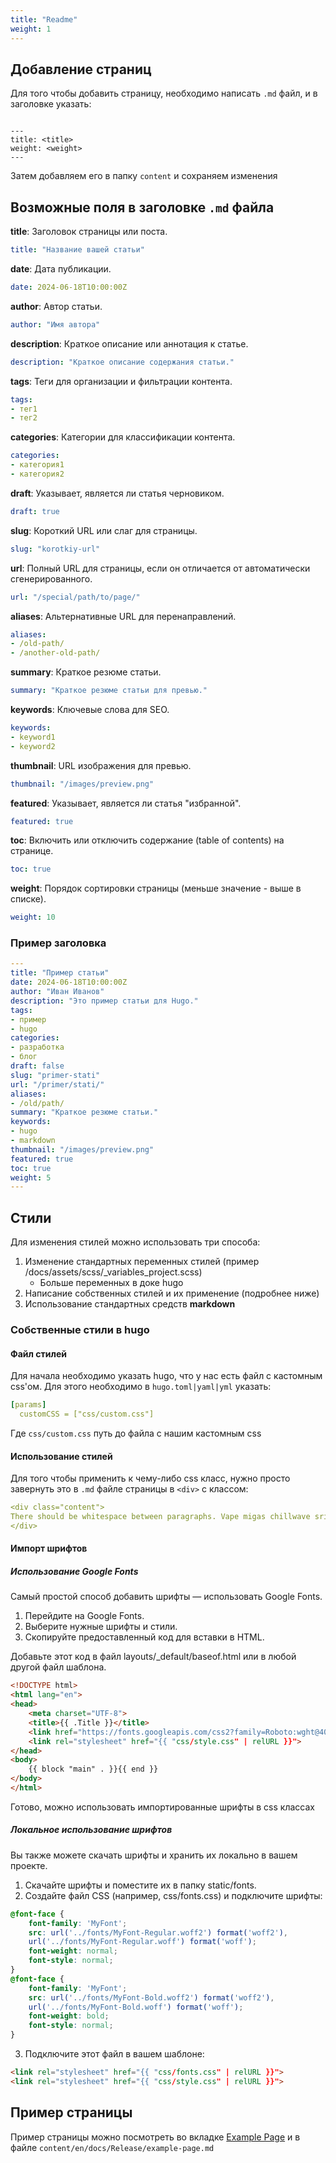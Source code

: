 ```yaml
---
title: "Readme"
weight: 1
---
```


## Добавление страниц

Для того чтобы добавить страницу, необходимо написать `.md` файл, и в заголовке указать:

```

---
title: <title>
weight: <weight>
---

```

Затем добавляем его в папку `content` и сохраняем изменения

## Возможные поля в заголовке `.md` файла

**title**: Заголовок страницы или поста.

```yaml
title: "Название вашей статьи"
```
**date**: Дата публикации.

```yaml
date: 2024-06-18T10:00:00Z
```

**author**: Автор статьи.

```yaml
author: "Имя автора"
```

**description**: Краткое описание или аннотация к статье.

```yaml
description: "Краткое описание содержания статьи."
```

**tags**: Теги для организации и фильтрации контента.

```yaml
tags:
- тег1
- тег2
```

**categories**: Категории для классификации контента.

```yaml
categories:
- категория1
- категория2
```

**draft**: Указывает, является ли статья черновиком.

```yaml
draft: true
```

**slug**: Короткий URL или слаг для страницы.

```yaml
slug: "korotkiy-url"
```

**url**: Полный URL для страницы, если он отличается от автоматически сгенерированного.

```yaml
url: "/special/path/to/page/"
```

**aliases**: Альтернативные URL для перенаправлений.

```yaml
aliases:
- /old-path/
- /another-old-path/
```

**summary**: Краткое резюме статьи.

```yaml
summary: "Краткое резюме статьи для превью."
```

**keywords**: Ключевые слова для SEO.

```yaml
keywords:
- keyword1
- keyword2
```

**thumbnail**: URL изображения для превью.

```yaml
thumbnail: "/images/preview.png"
```

**featured**: Указывает, является ли статья "избранной".

```yaml
featured: true
```

**toc**: Включить или отключить содержание (table of contents) на странице.

```yaml
toc: true
```

**weight**: Порядок сортировки страницы (меньше значение - выше в списке).

```yaml
weight: 10
```

### Пример заголовка

```yaml
---
title: "Пример статьи"
date: 2024-06-18T10:00:00Z
author: "Иван Иванов"
description: "Это пример статьи для Hugo."
tags:
- пример
- hugo
categories:
- разработка
- блог
draft: false
slug: "primer-stati"
url: "/primer/stati/"
aliases:
- /old/path/
summary: "Краткое резюме статьи."
keywords:
- hugo
- markdown
thumbnail: "/images/preview.png"
featured: true
toc: true
weight: 5
---
```

## Стили

Для изменения стилей можно использовать три способа:

1) Изменение стандартных переменных стилей (пример /docs/assets/scss/_variables_project.scss) 
   - Больше переменных в доке hugo
2) Написание собственных стилей и их применение (подробнее ниже)
3) Использование стандартных средств **markdown**

### Собственные стили в hugo

#### Файл стилей

Для начала необходимо указать hugo, что у нас есть файл с кастомным css'ом. Для этого необходимо в `hugo.toml|yaml|yml` указать:

```yaml
[params]
  customCSS = ["css/custom.css"]
```

Где `css/custom.css` путь до файла с нашим кастомным css

#### Использование стилей

Для того чтобы применить к чему-либо css класс, нужно просто завернуть это в `.md` файле страницы в `<div>` с классом:

```yaml
<div class="content">
There should be whitespace between paragraphs. Vape migas chillwave sriracha poutine try-hard distillery. 
</div>
```

#### Импорт шрифтов

##### Использование Google Fonts

Самый простой способ добавить шрифты — использовать Google Fonts.

1) Перейдите на Google Fonts.
2) Выберите нужные шрифты и стили.
3) Скопируйте предоставленный код для вставки в HTML.

Добавьте этот код в файл layouts/_default/baseof.html или в любой другой файл шаблона.

```html
<!DOCTYPE html>
<html lang="en">
<head>
    <meta charset="UTF-8">
    <title>{{ .Title }}</title>
    <link href="https://fonts.googleapis.com/css2?family=Roboto:wght@400;700&display=swap" rel="stylesheet">
    <link rel="stylesheet" href="{{ "css/style.css" | relURL }}">
</head>
<body>
    {{ block "main" . }}{{ end }}
</body>
</html>
```

Готово, можно использовать импортированные шрифты в css классах

##### Локальное использование шрифтов
Вы также можете скачать шрифты и хранить их локально в вашем проекте.

1) Скачайте шрифты и поместите их в папку static/fonts.
2) Создайте файл CSS (например, css/fonts.css) и подключите шрифты:

```css
@font-face {
    font-family: 'MyFont';
    src: url('../fonts/MyFont-Regular.woff2') format('woff2'),
    url('../fonts/MyFont-Regular.woff') format('woff');
    font-weight: normal;
    font-style: normal;
}
@font-face {
    font-family: 'MyFont';
    src: url('../fonts/MyFont-Bold.woff2') format('woff2'),
    url('../fonts/MyFont-Bold.woff') format('woff');
    font-weight: bold;
    font-style: normal;
}
```

3) Подключите этот файл в вашем шаблоне:

```html
<link rel="stylesheet" href="{{ "css/fonts.css" | relURL }}">
<link rel="stylesheet" href="{{ "css/style.css" | relURL }}">
```

## Пример страницы

Пример страницы можно посмотреть во вкладке [Example Page](/docs/release/example-page/) и в файле `content/en/docs/Release/example-page.md`
